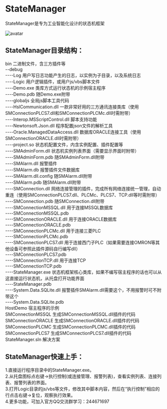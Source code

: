 # StateManager
StateManager是专为工业智能化设计的状态机框架

![avatar](favicon128.ico)

## StateManager目录结构：
bin 二进制文件，含三方插件等    
--debug    
----Log 用户写日志功能产生的日志，以实例为子目录，以及系统日志    
----Logic 用户逻辑插件，或用户js/vbs脚本文件    
----Demo.exe 类库方式运行状态机的示例宿主程序    
----Demo.pdb 随Demo.exe附带   
----globaljs 全局js脚本工具代码  
----HslCommunication.dll 一款非常好用的三方通讯连接类库（使用SMConnectionPLCS7.dll和SMConnectionPLCMc.dll时需附带）  
----Interop.MSScriptControl.dll 脚本支持功能  
----Newtonsoft.Json.dll 程序配置json文件的解析工具  
----Oracle.ManagedDataAccess.dll 数据库ORACLE连接工具（使用SMConnectionORACLE.dll时需附带）  
----project.so 状态机配置文件，内含实例配置、插件配置等  
----SMAdminForm.dll 状态机实例列表界面（需要显示界面时附带）  
----SMAdminForm.pdb 随SMAdminForm.dll附带  
----SMAlarm.dll 报警插件  
----SMAlarm.db  报警插件文件数据库  
----SMAlarm.dll.config 随SMAlarm.dll附带  
----SMAlarm.pdb  随SMAlarm.dll附带  
----SMConnection.dll  网络连接管理的插件，完成所有网络连接统一管理，自动重连（使用SMConnectionPLCS7.dll、PLCMc、PLCS7、TCP.dll等时需附带）  
----SMConnection.pdb  随SMConnection.dll附带  
----SMConnectionMSSQL.dll  用于连接MSSQL数据库  
----SMConnectionMSSQL.pdb  
----SMConnectionORACLE.dll 用于连接ORACLE数据库  
----SMConnectionORACLE.pdb  
----SMConnectionPLCMc.dll 用于连接三菱PLC  
----SMConnectionPLCMc.pdb  
----SMConnectionPLCS7.dll 用于连接西门子PLC（如果需要连接OMRON等其他设备可参照此插件源码自行编写dll）  
----SMConnectionPLCS7.pdb  
----SMConnectionTCP.dll  用于连接TCP  
----SMConnectionTCP.pdb  
----StateManager.exe  状态机框架核心类库，如果不编写宿主程序的话也可以从这直接运行状态机，从托盘打开功能界面  
----StateManager.pdb  
----System.Data.SQLite.dll  报警插件SMAlarm.dll需要这个，不用报警时可不附带这个  
----System.Data.SQLite.pdb  
HostDemo  宿主程序的示例  
SMConnectionMSSQL  生成SMConnectionMSSQL.dll插件的代码  
SMConnectionORACLE  生成SMConnectionORACLE.dll插件的代码  
SMConnectionPLCMC  生成SMConnectionPLCMC.dll插件的代码  
SMConnectionPLCS7  生成SMConnectionPLCS7.dll插件的代码  
StateManager.sln  解决方案  

## StateManager快速上手：
1.直接运行程序目录中的StateManager.exe。  
2.从托盘图标点右键->执行控制(或连接管理、报警列表)，查看实例列表、连接列表、报警列表的界面。  
3.打开Logic目录的js/vbs等文件，修改其中脚本内容，然后在“执行控制”相应的行点击右键->复位，观察执行效果。  
4.更多功能，可加入官方QQ交流群学习：244671697  


